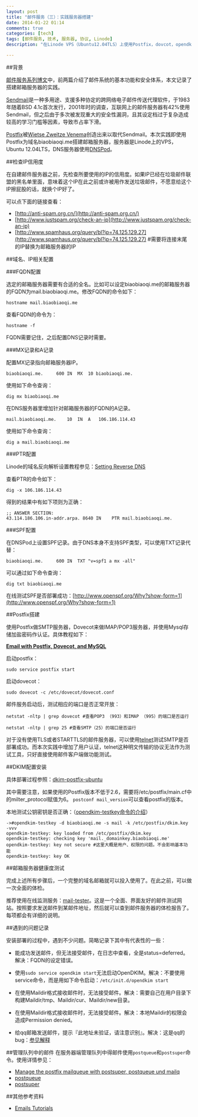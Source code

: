 ```yaml
---
layout: post
title: "邮件服务（三）：实践服务器搭建"
date: 2014-01-22 01:14
comments: true
categories: [tech]
tags: [邮件服务, 技术, 服务器, 协议, Linode]
description: "在Linode VPS（Ubuntu12.04TLS）上使用Postfix，dovcot，opendkim搭建邮件服务器。DNS服务使用DNSPod。"

---
```


##背景

[邮件服务系列博文](http://biaobiaoqi.github.io/tags/you-jian-fu-wu/)中，前两篇介绍了邮件系统的基本功能和安全体系，本文记录了搭建邮箱服务器的实践。

[Sendmail](http://en.wikipedia.org/wiki/Sendmail)是一种多用途、支援多种协定的跨网络电子邮件传送代理软件，于1983年随着BSD 4.1c首次发行，2001年时的调查，互联网上的邮件服务器有42%使用Sendmail，但之后由于多次被发现重大的安全性漏洞，且其设定档过于复杂造成较高的学习门槛等因素，导致市占率下滑。

[Postfix](http://www.postfix.org/)被[Wietse Zweitze Venema](http://www.porcupine.org/wietse/)创造出来以取代Sendmail。本次实践即使用Postfix为域名biaobiaoqi.me搭建邮箱服务器，服务器是Linode上的VPS，Ubuntu 12.04LTS，DNS服务器使用[DNSPod](http://dnspod.com/)。

<!--more-->

##检查IP信用度

在自建邮件服务器之前，先检查所要使用的IP的信用度。如果IP已经在垃圾邮件联盟的黑名单里面，意味着这个IP在此之前或许被用作发送垃圾邮件，不愿意给这个IP擦屁股的话，就换个IP好了。

可以点下面的链接查看：

* [http://anti-spam.org.cn/](http://anti-spam.org.cn/)
* [http://www.justspam.org/check-an-ip](http://www.justspam.org/check-an-ip)
* [http://www.spamhaus.org/query/bl?ip=74.125.129.27](http://www.spamhaus.org/query/bl?ip=74.125.129.27) #需要将连接末尾的IP替换为邮箱服务器的IP


##域名、IP相关配置


###FQDN配置

选定的邮箱服务器需要有合适的全名。比如可以设定biaobiaoqi.me的邮箱服务器的FQDN为mail.biaobiaoqi.me。修改FQDN的命令如下：

`hostname mail.biaobiaoqi.me`

查看FQDN的命令为：

`hostname -f`

FQDN需要记住，之后配置DNS记录时需要。

###MX记录和A记录

配置MX记录指向邮箱服务器IP。

`biaobiaoqi.me.		600	IN	MX	10 biaobiaoqi.me.`

使用如下命令查询：

`dig mx biaobiaoqi.me`


在DNS服务器里增加针对邮箱服务器的FQDN的A记录。

`mail.biaobiaoqi.me.	10	IN	A	106.186.114.43`

使用如下命令查询：

`dig a mail.biaobiaoqi.me`

###PTR配置

Linode的域名反向解析设置教程参见：[Setting Reverse DNS](https://library.linode.com/dns-manager#sph_setting-reverse-dns) 

查看PTR的命令如下：

`dig -x 106.186.114.43`

得到的结果中有如下项则为正确：

```
;; ANSWER SECTION:
43.114.186.106.in-addr.arpa. 8640 IN	PTR	mail.biaobiaoqi.me.
```

###SPF配置

在DNSPod上设置SPF记录。由于DNS本身不支持SPF类型，可以使用TXT记录代替：

`biaobiaoqi.me.		600	IN	TXT	"v=spf1 a mx -all"`

可以通过如下命令查询：

`dig txt biaobiaoqi.me`

在线测试SPF是否部署成功：[http://www.openspf.org/Why?show-form=1](http://www.openspf.org/Why?show-form=1)

##Postfix搭建

使用Postfix做SMTP服务器，Dovecot来做IMAP/POP3服务器，并使用Mysql存储加盐密码作认证。具体教程如下：

[**Email with Postfix, Dovecot, and MySQL**](https://library.linode.com/email/postfix/postfix2.9.6-dovecot2.0.19-mysql)


启动postfix：

`sudo service postfix start`

启动dovecot：

`sudo dovecot -c /etc/dovecot/dovecot.conf`


邮件服务启动后，测试相应的端口是否正常开放：

```
netstat -nltp | grep dovecot #查看POP3 （993）和IMAP （995）的端口是否运行

netstat -nltp | grep 25 #查看SMTP（25）的端口是否运行
```

对于没有使用TLS或者STARTTLS的邮件服务器，可以使用[telnet](http://exchange.mvps.org/smtp_frames.htm)测试SMTP是否部署成功。而本次实践中增加了用户认证，telnet这种明文传输的协议无法作为测试工具，只好直接使用邮件客户端做功能测试。


##DKIM配置安装

具体部署过程参照：[dkim-postfix-ubuntu](https://rtcamp.com/tutorials/mail/dkim-postfix-ubuntu/)

其中需要注意，如果使用的Postfix版本不低于2.6，需要将/etc/postfix/main.cf中的milter_protocol赋值为6。
`postconf mail_version`可以查看postfix的版本。


本地测试公钥密钥是否正确：（[opendkim-testkey命令的介绍](http://www.opendkim.org/opendkim-testkey.8.html)）

```
->#opendkim-testkey -d biaobiaoqi.me -s mail -k /etc/postfix/dkim.key -vvv
opendkim-testkey: key loaded from /etc/postfix/dkim.key
opendkim-testkey: checking key 'mail._domainkey.biaobiaoqi.me'
opendkim-testkey: key not secure #这里大概是用户、权限的问题。不会影响基本功能
opendkim-testkey: key OK
```

##邮箱服务器健康度测试

完成上述所有步骤后，一个完整的域名邮箱就可以投入使用了。在此之前，可以做一次全面的体检。

推荐使用在线监测服务：[mail-tester](http://www.mail-tester.com/)。这是一个全面、界面友好的邮件测试网站。按照要求发送邮件到某邮件地址，然后就可以查到邮件服务器的体检报告了。每项都会有详细的说明。


##遇到的问题记录

安装部署的过程中，遇到不少问题。简略记录下其中有代表性的一些：

* 能成功发送邮件，但无法接受邮件，在日志中查看，全是status=deferred。解决：FQDN的设定错误。

* 使用`sudo service opendkim start`无法启动OpenDKIM。解决：不要使用service命令，而是用如下命令启动：`/etc/init.d/opendkim start`

* 在使用Maildir格式接收邮件时，无法接受邮件。解决：需要自己在用户目录下构建Maildir/tmp、Maildir/cur、Maildir/new目录。

* 在使用Maildir格式接收邮件时，无法接受邮件。解决：本地Maildir的权限会造成Permission denied。

* 给qq邮箱发送邮件，提示『此地址未验证，请注意识别』。解决：这是qq的bug：[参见解释](http://edm.marketing100.com/service/news_detail.php?ID=126)



##管理队列中的邮件
在服务器端管理队列中得邮件使用`postqueue`和`postsuper`命令。使用详情参见：

* [Manage the postfix mailqueue with postsuper, postqueue und mailq](http://www.faqforge.com/linux/server/manage-the-postfix-mailqueue-with-postsuper-postqueue-und-mailq/)
* [postqueue](http://www.postfix.org/postqueue.1.html)
* [postsuper](http://www.postfix.org/postsuper.1.html)


##其他参考资料

* [Emails Tutorials](https://rtcamp.com/tutorials/mail/)

